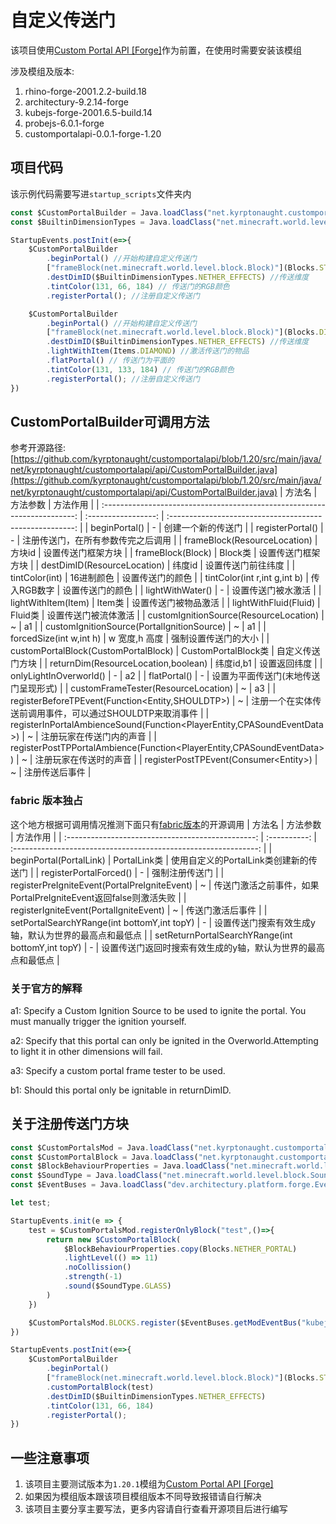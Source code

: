 # 自定义传送门
该项目使用[Custom Portal API [Forge]](https://www.mcmod.cn/class/10354.html)作为前置，在使用时需要安装该模组

涉及模组及版本:
1. rhino-forge-2001.2.2-build.18
2. architectury-9.2.14-forge
3. kubejs-forge-2001.6.5-build.14
4. probejs-6.0.1-forge
5. customportalapi-0.0.1-forge-1.20

## 项目代码
该示例代码需要写进`startup_scripts`文件夹内

```js
const $CustomPortalBuilder = Java.loadClass("net.kyrptonaught.customportalapi.api.CustomPortalBuilder")
const $BuiltinDimensionTypes = Java.loadClass("net.minecraft.world.level.dimension.BuiltinDimensionTypes")

StartupEvents.postInit(e=>{
    $CustomPortalBuilder
        .beginPortal() //开始构建自定义传送门
        ["frameBlock(net.minecraft.world.level.block.Block)"](Blocks.STONE) //传送门的框架方块
        .destDimID($BuiltinDimensionTypes.NETHER_EFFECTS) //传送维度
        .tintColor(131, 66, 184) // 传送门的RGB颜色
        .registerPortal(); //注册自定义传送门

    $CustomPortalBuilder
        .beginPortal() //开始构建自定义传送门
        ["frameBlock(net.minecraft.world.level.block.Block)"](Blocks.DIAMOND_BLOCK) //传送门的框架方块
        .destDimID($BuiltinDimensionTypes.NETHER_EFFECTS) //传送维度
        .lightWithItem(Items.DIAMOND) //激活传送门的物品
        .flatPortal() // 传送门为平面的
        .tintColor(131, 133, 184) // 传送门的RGB颜色
        .registerPortal(); //注册自定义传送门
})
```

## CustomPortalBuilder可调用方法
参考开源路径:[https://github.com/kyrptonaught/customportalapi/blob/1.20/src/main/java/net/kyrptonaught/customportalapi/api/CustomPortalBuilder.java](https://github.com/kyrptonaught/customportalapi/blob/1.20/src/main/java/net/kyrptonaught/customportalapi/api/CustomPortalBuilder.java)
|                                  方法名                                   |      方法参数       |                         方法作用                         |
| :-----------------------------------------------------------------------: | :-----------------: | :------------------------------------------------------: |
|                               beginPortal()                               |          -          |                    创建一个新的传送门                    |
|                             registerPortal()                              |          -          |            注册传送门，在所有参数传完之后调用            |
|                       frameBlock(ResourceLocation)                        |       方块id        |                    设置传送门框架方块                    |
|                             frameBlock(Block)                             |       Block类       |                    设置传送门框架方块                    |
|                        destDimID(ResourceLocation)                        |       纬度id        |                    设置传送门前往纬度                    |
|                              tintColor(int)                               |     16进制颜色      |                     设置传送门的颜色                     |
|                       tintColor(int r,int g,int b)                        |     传入RGB数字     |                     设置传送门的颜色                     |
|                             lightWithWater()                              |          -          |                    设置传送门被水激活                    |
|                            lightWithItem(Item)                            |       Item类        |                   设置传送门被物品激活                   |
|                           lightWithFluid(Fluid)                           |       Fluid类       |                   设置传送门被流体激活                   |
|                  customIgnitionSource(ResourceLocation)                   |          ~          |                            a1                            |
|                customIgnitionSource(PortalIgnitionSource)                 |          ~          |                            a1                            |
|                          forcedSize(int w,int h)                          |    w 宽度,h 高度    |                   强制设置传送门的大小                   |
|                   customPortalBlock(CustomPortalBlock)                    | CustomPortalBlock类 |                     自定义传送门方块                     |
|                    returnDim(ResourceLocation,boolean)                    |      纬度id,b1      |                       设置返回纬度                       |
|                          onlyLightInOverworld()                           |          -          |                            a2                            |
|                               flatPortal()                                |          -          |           设置为平面传送门(末地传送门呈现形式)           |
|                    customFrameTester(ResourceLocation)                    |          ~          |                            a3                            |
|            registerBeforeTPEvent(Function\<Entity,SHOULDTP\>)             |          ~          | 注册一个在实体传送前调用事件，可以通过SHOULDTP来取消事件 |
| registerInPortalAmbienceSound(Function\<PlayerEntity,CPASoundEventData\>) |          ~          |                 注册玩家在传送门内的声音                 |
| registerPostTPPortalAmbience(Function\<PlayerEntity,CPASoundEventData\>)  |          ~          |                  注册玩家在传送时的声音                  |
|                  registerPostTPEvent(Consumer\<Entity\>)                  |          ~          |                      注册传送后事件                      |

### fabric 版本独占
这个地方根据可调用情况推测下面只有[fabric版本](https://www.mcmod.cn/class/15391.html)的开源调用
|                      方法名                       |   方法参数   |                            方法作用                             |
| :-----------------------------------------------: | :----------: | :-------------------------------------------------------------: |
|              beginPortal(PortalLink)              | PortalLink类 |             使用自定义的PortalLink类创建新的传送门              |
|              registerPortalForced()               |      -       |                         强制注册传送门                          |
|   registerPreIgniteEvent(PortalPreIgniteEvent)    |      ~       | 传送门激活之前事件，如果PortalPreIgniteEvent返回false则激活失败 |
|      registerIgniteEvent(PortalIgniteEvent)       |      ~       |                        传送门激活后事件                         |
|    setPortalSearchYRange(int bottomY,int topY)    |      -       |      设置传送门搜索有效生成y轴，默认为世界的最高点和最低点      |
| setReturnPortalSearchYRange(int bottomY,int topY) |      -       |  设置传送门返回时搜索有效生成的y轴，默认为世界的最高点和最低点  |

### 关于官方的解释
a1: Specify a Custom Ignition Source to be used to ignite the portal. You must manually trigger the ignition yourself.

a2: Specify that this portal can only be ignited in the Overworld.Attempting to light it in other dimensions will fail.

a3: Specify a custom portal frame tester to be used.

b1: Should this portal only be ignitable in returnDimID.

## 关于注册传送门方块
```js
const $CustomPortalsMod = Java.loadClass("net.kyrptonaught.customportalapi.CustomPortalsMod")
const $CustomPortalBlock = Java.loadClass("net.kyrptonaught.customportalapi.CustomPortalBlock")
const $BlockBehaviourProperties = Java.loadClass("net.minecraft.world.level.block.state.BlockBehaviour$Properties")
const $SoundType = Java.loadClass("net.minecraft.world.level.block.SoundType")
const $EventBuses = Java.loadClass("dev.architectury.platform.forge.EventBuses");

let test;

StartupEvents.init(e => {
    test = $CustomPortalsMod.registerOnlyBlock("test",()=>{
        return new $CustomPortalBlock(
            $BlockBehaviourProperties.copy(Blocks.NETHER_PORTAL)
            .lightLevel(() => 11)
            .noCollission()
            .strength(-1)
            .sound($SoundType.GLASS)
        )
    })

    $CustomPortalsMod.BLOCKS.register($EventBuses.getModEventBus("kubejs").get());
})

StartupEvents.postInit(e=>{
    $CustomPortalBuilder
        .beginPortal()
        ["frameBlock(net.minecraft.world.level.block.Block)"](Blocks.STONE)
        .customPortalBlock(test)
        .destDimID($BuiltinDimensionTypes.NETHER_EFFECTS) 
        .tintColor(131, 66, 184)
        .registerPortal();
})
```

## 一些注意事项
1. 该项目主要测试版本为`1.20.1`模组为[Custom Portal API [Forge]](https://www.mcmod.cn/class/10354.html)
2. 如果因为模组版本跟该项目模组版本不同导致报错请自行解决
3. 该项目主要分享主要写法，更多内容请自行查看开源项目后进行编写